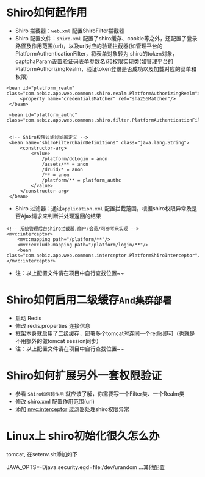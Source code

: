 
# Shiro如何起作用

* Shiro 拦截器：`web.xml` 配置ShiroFilter拦截器
* Shiro 配置文件：`shiro.xml` 配置了shiro缓存、cookie等之外，还配置了登录路径及作用范围(url)，以及url对应的验证拦截器(如管理平台的PlatformAuthenticationFilter，将表单对象转为 shiro的token对象，captchaParam设置验证码表单参数名)和权限实现类(如管理平台的 PlatformAuthorizingRealm，验证token登录是否成功以及加载对应的菜单和权限)

~~~
<bean id="platform_realm" class="com.aebiz.app.web.commons.shiro.realm.PlatformAuthorizingRealm">
     <property name="credentialsMatcher" ref="sha256Matcher"/>
 </bean>

 <bean id="platform_authc" class="com.aebiz.app.web.commons.shiro.filter.PlatformAuthenticationFilter"/>


 <!-- Shiro权限过滤过滤器定义 -->
 <bean name="shiroFilterChainDefinitions" class="java.lang.String">
     <constructor-arg>
         <value>
             /platform/doLogin = anon
             /assets/** = anon
             /druid/* = anon
             /** = anon
             /platform/** = platform_authc
         </value>
     </constructor-arg>
 </bean>
 ~~~

* Shiro 过滤器：通过`application.xml` 配置拦截范围，根据shiro权限异常及是否Ajax请求来判断并处理返回的结果

~~~
<!-- 系统管理后台shiro拦截器,商户/会员/可参考来实现 -->
<mvc:interceptor>
    <mvc:mapping path="/platform/**"/>
    <mvc:exclude-mapping path="/platform/login/**"/>
    <bean class="com.aebiz.app.web.commons.interceptor.PlatformShiroInterceptor"/>
</mvc:interceptor>
~~~
* 注：以上配置文件请在项目中自行查找位置~~

# Shiro如何启用二级缓存`And集群部署`

* 启动 Redis
* 修改 redis.properties 连接信息
* 框架本身就启用了二级缓存，部署多个tomcat时连同一个redis即可（也就是不用额外的做tomcat session同步）
* 注：以上配置文件请在项目中自行查找位置~~

# Shiro如何扩展另外一套权限验证

* 参看 `Shiro如何起作用` 就应该了解，你需要写一个Filter类、一个Realm类
* 修改 shiro.xml 配置作用范围(url)
* 添加 <mvc:interceptor> 过滤器处理shiro权限异常

# Linux上 shiro初始化很久怎么办

tomcat, 在setenv.sh添加如下

JAVA_OPTS=-Djava.security.egd=file:/dev/urandom ...其他配置
